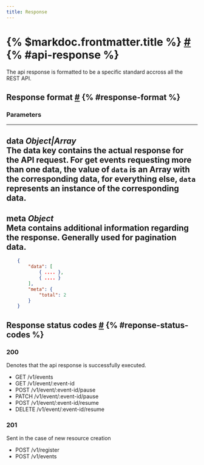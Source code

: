 ```yaml
---
title: Response
---
```


# {% $markdoc.frontmatter.title %}  [\#](#api-response) {% #api-response %}

The api response is formatted to be a specific standard accross all the REST API.

## Response format [\#](#response-format) {% #response-format %}

### Parameters
---
**data**  *Object|Array*   
The data key contains the actual response for the API request. For get events requesting more than one data, the value of `data` is an Array with the corresponding data, for everything else, `data` represents an instance of the corresponding data.
---

**meta** *Object*  
Meta contains additional information regarding the response. Generally used for pagination data.
---

```json
	{
		"data": [
			{ .... },
			{ .... }
		],
		"meta": {
			"total": 2
		}
	}
```

## Response status codes [\#](#reponse-status-codes) {% #reponse-status-codes %}

### 200  
Denotes that the api response is successfully executed.

- GET /v1/events
- GET /v1/event/:event-id
- POST /v1/event/:event-id/pause
- PATCH /v1/event/:event-id/pause
- POST /v1/event/:event-id/resume
- DELETE /v1/event/:event-id/resume

### 201
Sent in the case of new resource creation

- POST /v1/register
- POST /v1/events


